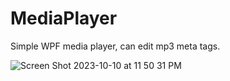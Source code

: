 # MediaPlayer
Simple WPF media player, can edit mp3 meta tags.

![Screen Shot 2023-10-10 at 11 50 31 PM](https://github.com/archambaultkm/MediaPlayer/assets/97715354/ba877a10-256d-46a5-8361-1e1fc42e278a)
